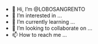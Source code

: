 - 👋 Hi, I’m @LOBOSANGRENTO
- 👀 I’m interested in ...
- 🌱 I’m currently learning ...
- 💞️ I’m looking to collaborate on ...
- 📫 How to reach me ...

<!---
LOBOSANGRENTO/LOBOSANGRENTO is a ✨ special ✨ repository because its `README.md` (this file) appears on your GitHub profile.
You can click the Preview link to take a look at your changes.
--->
